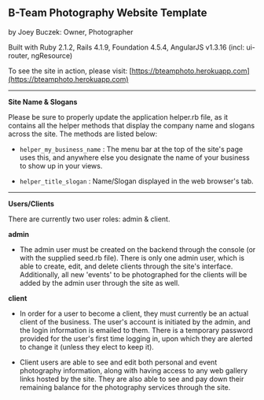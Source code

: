## B-Team Photography Website Template
by Joey Buczek: Owner, Photographer

Built with Ruby 2.1.2, Rails 4.1.9, Foundation 4.5.4, AngularJS v1.3.16 (incl: ui-router, ngResource)

To see the site in action, please visit: [https://bteamphoto.herokuapp.com](https://bteamphoto.herokuapp.com)

 ---

**Site Name & Slogans**

Please be sure to properly update the application helper.rb file, as it contains all the helper methods that display the company name and slogans across the site. The methods are listed below:

 - `helper_my_business_name` : The menu bar at the top of the site's page uses this, and anywhere else you designate the name of your business to show up in your views.
 
 - `helper_title_slogan` : Name/Slogan displayed in the web browser's tab.
 
 
 ---

**Users/Clients**

There are currently two user roles: admin & client. 

**admin**

 - The admin user must be created on the backend through the console (or with the supplied seed.rb file). There is only one admin user, which is able to create, edit, and delete clients through the site's interface. Additionally, all new 'events' to be photographed for the clients will be added by the admin user through the site as well.

**client**

 - In order for a user to become a client, they must currently be an actual client of the business. The user's account is initiated by the admin, and the login information is emailed to them. There is a temporary password provided for the user's first time logging in, upon which they are alerted to change it (unless they elect to keep it). 

 - Client users are able to see and edit both personal and event photography information, along with having access to any web gallery links hosted by the site. They are also able to see and pay down their remaining balance for the photography services through the site.




